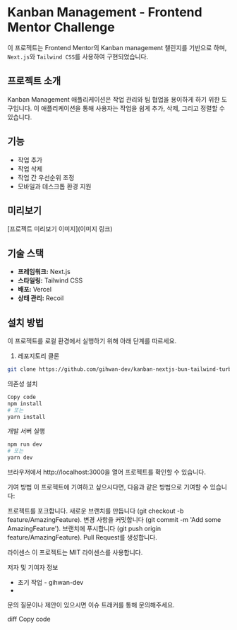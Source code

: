 # Kanban Management - Frontend Mentor Challenge

이 프로젝트는 Frontend Mentor의 Kanban management 챌린지를 기반으로 하며, `Next.js`와 `Tailwind CSS`를 사용하여 구현되었습니다.

## 프로젝트 소개

Kanban Management 애플리케이션은 작업 관리와 팀 협업을 용이하게 하기 위한 도구입니다. 이 애플리케이션을 통해 사용자는 작업을 쉽게 추가, 삭제, 그리고 정렬할 수 있습니다.

## 기능

- 작업 추가
- 작업 삭제
- 작업 간 우선순위 조정
- 모바일과 데스크톱 환경 지원

## 미리보기

[프로젝트 미리보기 이미지](이미지 링크)

## 기술 스택

- **프레임워크:** Next.js
- **스타일링:** Tailwind CSS
- **배포:** Vercel
- **상태 관리:** Recoil

## 설치 방법

이 프로젝트를 로컬 환경에서 실행하기 위해 아래 단계를 따르세요.

1. 레포지토리 클론

```bash
git clone https://github.com/gihwan-dev/kanban-nextjs-bun-tailwind-turbopack.git
```

의존성 설치
```bash
Copy code
npm install
# 또는
yarn install
```

개발 서버 실행
```bash
npm run dev
# 또는
yarn dev
```
브라우저에서 http://localhost:3000을 열어 프로젝트를 확인할 수 있습니다.

기여 방법
이 프로젝트에 기여하고 싶으시다면, 다음과 같은 방법으로 기여할 수 있습니다:

프로젝트를 포크합니다.
새로운 브랜치를 만듭니다 (git checkout -b feature/AmazingFeature).
변경 사항을 커밋합니다 (git commit -m 'Add some AmazingFeature').
브랜치에 푸시합니다 (git push origin feature/AmazingFeature).
Pull Request를 생성합니다.

라이센스
이 프로젝트는 MIT 라이센스를 사용합니다.

저자 및 기여자 정보
- 초기 작업 - gihwan-dev
- 
문의
질문이나 제안이 있으시면 이슈 트래커를 통해 문의해주세요.

diff
Copy code
